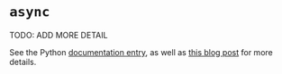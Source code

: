 # `async`

TODO: ADD MORE DETAIL

See the Python [documentation entry][keyword-async-docs], as well as [this blog post][keyword-async-etymology] for more details.

[keyword-async-docs]: https://docs.python.org/3/reference/compound_stmts.html#coroutine-function-definition
[keyword-async-etymology]: https://yawpitchroll.com/posts/the-35-words-you-need-to-python/#async
